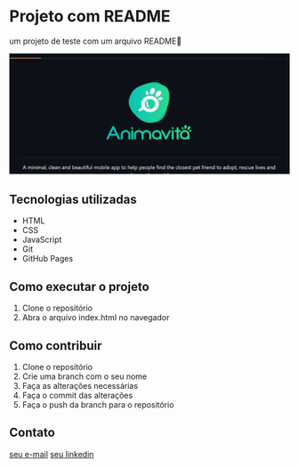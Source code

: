 # Projeto com README
um projeto de teste com um arquivo README🎇

<img src="./Animacao.gif" alt="gif da tela projeto readme">

## Tecnologias utilizadas
- HTML
- CSS
- JavaScript
- Git
- GitHub Pages
## Como executar o projeto
1. Clone o repositório
2. Abra o arquivo index.html no navegador
## Como contribuir
1. Clone o repositório
2. Crie uma branch com o seu nome
3. Faça as alterações necessárias
4. Faça o commit das alterações
5. Faça o push da branch para o repositório
## Contato
[seu e-mail](mailto:seuemail@email.com)
[seu linkedin](https://www.linkedin.com/in/seu-linkedin/)


